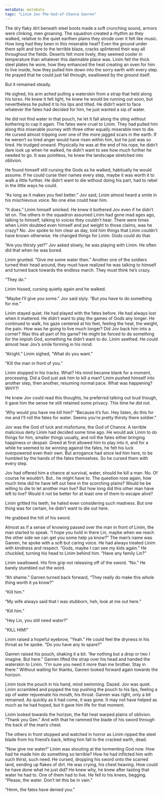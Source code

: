 ```yaml
---
metaData: metaData
tags: "Linim Jov-The-God-of-Chance Ganren"
---
```


The dry flaky dirt beneath steel boots made a soft crunching sound, armors were clinking, men groaning. The squadron created a rhythm as they walked, relative to the quiet earthen plains they strode over it felt like music. How long had they been in this miserable heat? Even the ground under them split and tore to the terrible blaze, cracks splintered their way all throughout the fields. Deserts felt more lively, they seemed cooler in temperature than whatever this damnable place was. Linim felt the thick steel plates he wore, how they enhanced the heat creating an oven for him to live inside, how they pulled him down into the sorry earth with every step. He prayed that he could just fall through, swallowed by the ground itself. 

But it remained steady. 

He sighed, his arm ached pulling a waterskin from a strap that held along his torso. He knew it felt light, he knew he would be running out soon, but nevertheless he pulled it to his lips and tilted. He didn’t want to face whatever the fates had decided for him, he just wanted a sip of water. 

He did not find water in that pouch, he let it fall along the sling without bothering to cap it again. The fates were cruel to Linim. They had pulled him along this miserable journey with three other equally miserable men to die. He cursed almost tripping over one of the more jagged scars in the earth. If he weren’t so tired anger would have risen within him, but he just was so tired. He trudged onward. Physically he was at the end of his rope, he didn’t dare look up when he walked, he didn’t want to see how much further he needed to go. It was pointless, he knew the landscape stretched into oblivion. 

He found himself still cursing the Gods as he walked, habitually he would assume. If he could curse their names every step, maybe it was worth it to walk a little further. He didn’t want to die without doing his part, had to rebel in the little ways he could.

“As long as it makes you feel better.” Jov said, Linim almost heard a smile in his mischievous voice. No one else could hear him.

“It does.” Linim himself smirked. He knew it bothered Jov even if he didn’t let on. The others in the squadron assumed Linim had gone mad ages ago, talking to himself, talking to voices they couldn’t hear. There were times when Linim doubted even himself and put weight to those claims, was he crazy? No. Jov spoke to him clear as day, told him things that Linim couldn’t have known otherwise. He changed things for Linim. Gods could do that. 

“Are you thirsty yet?” Jov asked slowly, he was playing with Linim. He often did that when he was bored. 

Linim grunted. “Give me some water then.” Another one of the soldiers turned their head around, they must have realized he was talking to himself and turned back towards the endless march. They must think he’s crazy. 

“They do.”

Linim hissed, cursing quietly again and he walked. 

“Maybe I’ll give you some.” Jov said slyly. “But you have to do something for me.”

Linim stayed quiet. He had played with the fates before. He had always lost when it mattered. He didn’t want to play the games of Gods any longer. He continued to walk, his gaze centered at his feet, feeling the heat, the weight, the pain. How was he going to live much longer? Did Jov back him into a corner? Was this all part of his game? He might be forced to do something for the impish God, something he didn’t want to do. Linim seethed. He could almost hear Jov’s smile forming in his mind. 

“Alright.” Linim sighed, “What do you want.”

“Kill the man in front of you.”

Linim stopped in his tracks. What? His mind became blank for a moment, processing. Did a God just ask him to kill a man? Linim pushed himself into another step, then another, resuming normal pace. What was happening? WHY?! 

He knew Jov could read this thoughts, he preferred talking out loud though, it gave him the sense he still retained some privacy. This time he did not. 

‘Why would you have me kill him?’
“Because it’s fun. Hey listen, do this for me and I’ll roll the fates for water. Seems you’re pretty thirsty there soldier.”

Jov was the God of luck and misfortune, the God of Chance. A terrible malicious deity Linim had decided some time ago. He would ask Linim to do things for him, smaller things usually, and roll the fates either bringing happiness or despair. Greed at first allowed him to play into it, and for a while he seemed to be winning against the fates, he felt his luck overpowered even their own. But arrogance had since led him here, to be humbled by the hands of the fates themselves. So he cursed them with every step.

Jov had offered him a chance at survival, water, should he kill a man. No. Of course he wouldn’t. But.. he might have to. The question rose again, how much time did he have left out here in the scorching plains? Would he be willing to die to let another man live? But how long did this other man have left to live? Would it not be better for at least one of them to escape alive? 

Linim gritted his teeth, he hated even considering such madness. But one thing was for certain, he didn’t want to die out here.

He grabbed the hilt of his sword.

Almost as if a sense of knowing passed over the man in front of Linim, the man started to speak. “I hope you hold in there Lin, maybe when we reach the other side we can get you some help ya know?” The man’s name was Ganren, he spoke with a soft but caring voice. He had always treated Linim with kindness and respect. “Gods, maybe I can see my kids again.” He chuckled, turning his head to Linim behind him. “Have any family Lin?”

Linim swallowed. His firm grip not releasing off of the sword. “No.” He barely stumbled out the word. 

“Ah shame.” Ganren turned back forward, “They really do make this whole thing worth it ya know?” 

“Kill him.”

“My wife always said that I was stubborn, heh, look at me out here.”

“Kill him.”

“Hey Lin, you still need water?”

“KILL HIM!” 

Linim raised a hopeful eyebrow, “Yeah.” He could feel the dryness in his throat as he spoke. “Do you have any to spare?” 

Ganren raised his pouch, shaking it a bit. “Aw nothing but a drop or two I imagine. But here.” Ganren lifted the strap over his head and handed the waterskin to Linim. “I’m sure you need it more than me brother. Stay in there.” Without waiting for thanks, Ganren looked forward again towards the horizon. 

Linim took the pouch in his hand, mind swimming. Dazed. Jov was quiet. Linim scrambled and popped the top pushing the pouch to his lips, feeling a sip of water rejuvenate his mouth, his throat. Ganren was right, only a bit remained. As quickly as it had come, it was gone. It may not have helped as much as he had hoped, but it gave him life for that moment.

Linim looked towards the horizon, the flat heat warped plains of oblivion. “Thank you Gen.” And with that he rammed the blade of his sword through the back of the man’s chest. 

The others in front stopped and watched in horror as Linim ripped the steel blade from his friend’s back, letting him fall to the cracked earth, dead. 

“Now give me water!” Linim was shouting at the tormenting God now. How had he made him do something so terrible? How he had inflicted him with such thirst, such need. He cursed, dropping his sword onto the scarred land, sending up flakes of dirt. He was crying, his chest heaving. How could he have done what he just did? He knew why, he knew after tasting that water he had to. One of them had to live. He fell to his knees, begging. “Please, the water. Don’t let this be in vain.”

“Hmm, the fates have denied you.”